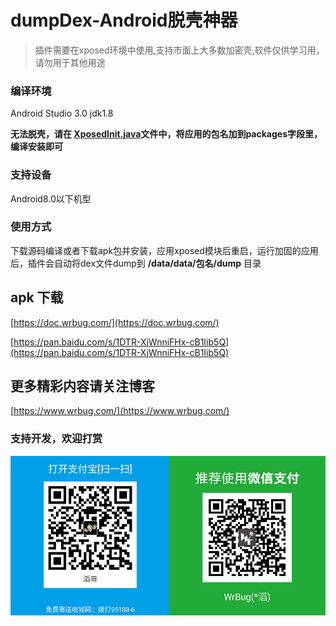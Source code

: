 # dumpDex-Android脱壳神器

> 插件需要在xposed环境中使用,支持市面上大多数加密壳,软件仅供学习用，请勿用于其他用途

### 编译环境

Android Studio 3.0
jdk1.8

**无法脱壳，请在 [XposedInit.java](https://github.com/WrBug/dumpDex/blob/master/app/src/main/java/com/wrbug/dumpdex/XposedInit.java#L31)文件中，将应用的包名加到packages字段里，编译安装即可**

### 支持设备

Android8.0以下机型



### 使用方式

下载源码编译或者下载apk包并安装，应用xposed模块后重启，运行加固的应用后，插件会自动将dex文件dump到 **/data/data/包名/dump** 目录


## apk 下载

[https://doc.wrbug.com/](https://doc.wrbug.com/)

[https://pan.baidu.com/s/1DTR-XjWnniFHx-cB1Iib5Q](https://pan.baidu.com/s/1DTR-XjWnniFHx-cB1Iib5Q)


## 更多精彩内容请关注博客

[https://www.wrbug.com/](https://www.wrbug.com/)

### 支持开发，欢迎打赏

![](/pay.png)

